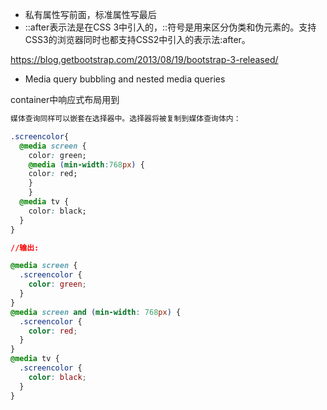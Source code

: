 - 私有属性写前面，标准属性写最后
- ::after表示法是在CSS 3中引入的，::符号是用来区分伪类和伪元素的。支持CSS3的浏览器同时也都支持CSS2中引入的表示法:after。


https://blog.getbootstrap.com/2013/08/19/bootstrap-3-released/

- Media query bubbling and nested media queries 

container中响应式布局用到

````css
媒体查询同样可以嵌套在选择器中。选择器将被复制到媒体查询体内：

.screencolor{
  @media screen {
    color: green;
    @media (min-width:768px) {
    color: red;
    }
    }
  @media tv {
    color: black;
  }
}

//输出:

@media screen {
  .screencolor {
    color: green;
  }
}
@media screen and (min-width: 768px) {
  .screencolor {
    color: red;
  }
}
@media tv {
  .screencolor {
    color: black;
  }
}
````